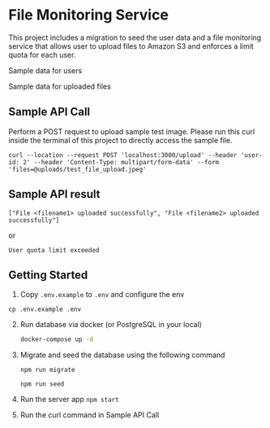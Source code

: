 # File Monitoring Service

This project includes a migration to seed the user data and a file monitoring service that allows user to upload files to Amazon S3 and enforces a limit quota for each user.

Sample data for users


Sample data for uploaded files

## Sample API Call

Perform a POST request to upload sample test image. Please run this curl inside the terminal of this project to directly access the sample file. 

```
curl --location --request POST 'localhost:3000/upload' --header 'user-id: 2' --header 'Content-Type: multipart/form-data' --form 'files=@uploads/test_file_upload.jpeg'
```



## Sample API result
```
["File <filename1> uploaded successfully", "File <filename2> uploaded successfully"]
```
or
```
User quota limit exceeded
````

## Getting Started

1.  Copy `.env.example` to `.env` and configure the env
   
   ```
   cp .env.example .env
   ```

2. Run database via docker (or PostgreSQL in your local)

    ```bash
    docker-compose up -d
    ```

3. Migrate and seed the database using the following command
   ```
   npm run migrate

   npm run seed
   ```

4. Run the server app `npm start`

5. Run the curl command in Sample API Call

